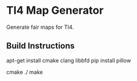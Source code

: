 # TI4 Map Generator

Generate fair maps for TI4.

## Build Instructions
apt-get install cmake clang libbfd 
pip install pillow

cmake ./
make
